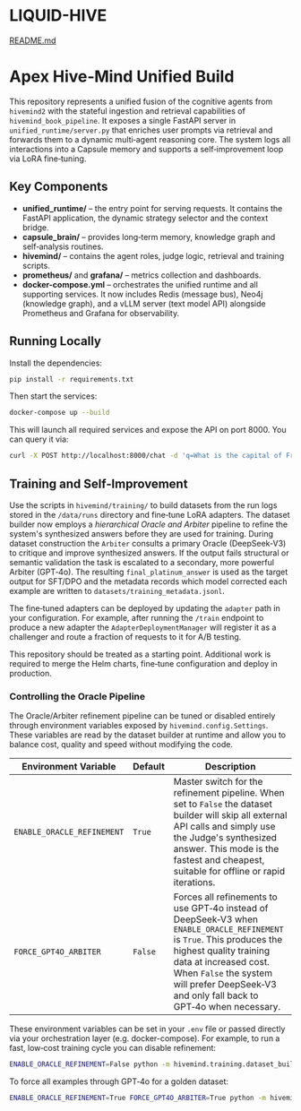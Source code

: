 # LIQUID-HIVE
[README.md](https://github.com/user-attachments/files/22033452/README.md)
# Apex Hive‑Mind Unified Build

This repository represents a unified fusion of the cognitive agents from
`hivemind2` with the stateful ingestion and retrieval capabilities of
`hivemind_book_pipeline`.  It exposes a single FastAPI server in
`unified_runtime/server.py` that enriches user prompts via retrieval and
forwards them to a dynamic multi‑agent reasoning core.  The system logs
all interactions into a Capsule memory and supports a self‑improvement
loop via LoRA fine‑tuning.

## Key Components

- **unified_runtime/** – the entry point for serving requests.  It contains
  the FastAPI application, the dynamic strategy selector and the context
  bridge.
- **capsule_brain/** – provides long‑term memory, knowledge graph and
  self‑analysis routines.
- **hivemind/** – contains the agent roles, judge logic, retrieval and
  training scripts.
- **prometheus/** and **grafana/** – metrics collection and dashboards.
- **docker-compose.yml** – orchestrates the unified runtime and all supporting
  services.  It now includes Redis (message bus), Neo4j (knowledge graph), and
  a vLLM server (text model API) alongside Prometheus and Grafana for
  observability.

## Running Locally

Install the dependencies:

```bash
pip install -r requirements.txt
```

Then start the services:

```bash
docker-compose up --build
```

This will launch all required services and expose the API on port 8000.  You can
query it via:

```bash
curl -X POST http://localhost:8000/chat -d 'q=What is the capital of France?'
```

## Training and Self‑Improvement

Use the scripts in `hivemind/training/` to build datasets from the run logs
stored in the `/data/runs` directory and fine‑tune LoRA adapters.  The
dataset builder now employs a *hierarchical Oracle and Arbiter* pipeline to
refine the system's synthesized answers before they are used for training.
During dataset construction the `Arbiter` consults a primary Oracle
(DeepSeek‑V3) to critique and improve synthesized answers.  If the output
fails structural or semantic validation the task is escalated to a
secondary, more powerful Arbiter (GPT‑4o).  The resulting
`final_platinum_answer` is used as the target output for SFT/DPO and the
metadata records which model corrected each example are written to
`datasets/training_metadata.jsonl`.

The fine‑tuned adapters can be deployed by updating the `adapter`
path in your configuration.  For example, after running the `/train`
endpoint to produce a new adapter the `AdapterDeploymentManager` will
register it as a challenger and route a fraction of requests to it for
A/B testing.

This repository should be treated as a starting point.  Additional work is
required to merge the Helm charts, fine‑tune configuration and deploy in
production.

### Controlling the Oracle Pipeline

The Oracle/Arbiter refinement pipeline can be tuned or disabled entirely
through environment variables exposed by ``hivemind.config.Settings``.  These
variables are read by the dataset builder at runtime and allow you to
balance cost, quality and speed without modifying the code.

| Environment Variable | Default | Description |
| --- | --- | --- |
| ``ENABLE_ORACLE_REFINEMENT`` | ``True`` | Master switch for the refinement pipeline.  When set to ``False`` the dataset builder will skip all external API calls and simply use the Judge's synthesized answer.  This mode is the fastest and cheapest, suitable for offline or rapid iterations. |
| ``FORCE_GPT4O_ARBITER`` | ``False`` | Forces all refinements to use GPT‑4o instead of DeepSeek‑V3 when ``ENABLE_ORACLE_REFINEMENT`` is ``True``.  This produces the highest quality training data at increased cost.  When ``False`` the system will prefer DeepSeek‑V3 and only fall back to GPT‑4o when necessary. |

These environment variables can be set in your ``.env`` file or passed
directly via your orchestration layer (e.g. docker-compose).  For example,
to run a fast, low‑cost training cycle you can disable refinement:

```bash
ENABLE_ORACLE_REFINEMENT=False python -m hivemind.training.dataset_build
```

To force all examples through GPT‑4o for a golden dataset:

```bash
ENABLE_ORACLE_REFINEMENT=True FORCE_GPT4O_ARBITER=True python -m hivemind.training.dataset_build
```
